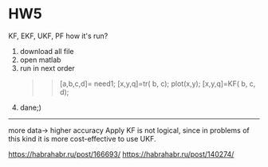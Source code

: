 # HW5
KF, EKF, UKF, PF
 how it's run?
 1. download all file
 2. open matlab
 3. run  in next order
      >> [a,b,c,d]= need1;
      >> [x,y,q]=tr( b, c);
      >> plot(x,y);
      >> [x,y,q]=KF( b, c, d);
 4. dane;)
________ 
 more data-> higher accuracy
 Apply KF is not logical, since in problems of this kind it is more cost-effective to use UKF.
 
 https://habrahabr.ru/post/166693/
 https://habrahabr.ru/post/140274/
 
